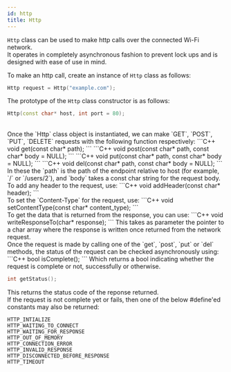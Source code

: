 ```yaml
---
id: http
title: Http
---
```


`Http` class can be used to make http calls over the connected Wi-Fi network.  
It operates in completely asynchronous fashion to prevent lock ups and is designed with ease of use in mind.

To make an http call, create an instance of `Http` class as follows:
```C++
Http request = Http("example.com");
```
The prototype of the `Http` class constructor is as follows:
```C++
Http(const char* host, int port = 80);
```
<br/>
Once the `Http` class object is instantiated, we can make `GET`, `POST`, `PUT`, `DELETE` requests with the following function respectively: 
```C++
void get(const char* path);
```
```C++
void post(const char* path, const char* body = NULL);
```
```C++
void put(const char* path, const char* body = NULL);
```
```C++
void del(const char* path, const char* body = NULL);
```
In these the `path` is the path of the endpoint relative to host (for example, `/` or `/users/2`),  
and `body` takes a const char string for the request body.  
<br/>
To add any header to the request, use:
```C++
void addHeader(const char* header);
```
<br/>
To set the `Content-Type` for the request, use:
```C++
void setContentType(const char* content_type);
```
<br/>
To get the data that is returned from the response, you can use:
```C++
void writeResponseTo(char* response);
```
This takes as parameter the pointer to a char array where the response is written once returned from the network request.  
<br/>
Once the request is made by calling one of the `get`, `post`, `put` or `del` methods, the status of the request can be checked asynchronously using:
```C++
bool isComplete();
```
Which returns a bool indicating whether the request is complete or not, successfully or otherwise.

```C++
int getStatus();
```
This returns the status code of the reponse returned.  
If the request is not complete yet or fails, then one of the below #define'ed constants may also be returned:  

`HTTP_INTIALIZE`  
`HTTP_WAITING_TO_CONNECT`  
`HTTP_WAITING_FOR_RESPONSE`  
`HTTP_OUT_OF_MEMORY`  
`HTTP_CONNECTION_ERROR`  
`HTTP_INVALID_RESPONSE`  
`HTTP_DISCONNECTED_BEFORE_RESPONSE`  
`HTTP_TIMEOUT`  
